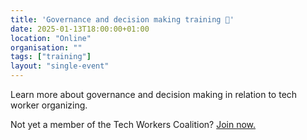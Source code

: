 ```yaml
---
title: 'Governance and decision making training 🎯'
date: 2025-01-13T18:00:00+01:00
location: "Online"
organisation: ""
tags: ["training"]
layout: "single-event"
---
```


Learn more about governance and decision making in relation to tech worker organizing.

Not yet a member of the Tech Workers Coalition? [Join now.](join)
